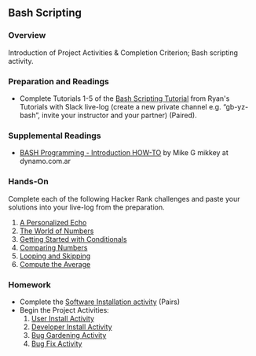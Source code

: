 ## Bash Scripting

### Overview
Introduction of Project Activities & Completion Criterion; Bash scripting activity.

### Preparation and Readings

- Complete Tutorials 1-5 of the [Bash Scripting Tutorial](http://ryanstutorials.net/bash-scripting-tutorial/) from Ryan's Tutorials with Slack live-log (create a new private channel e.g. “gb-yz-bash”, invite your instructor and your partner) (Paired).

### Supplemental Readings

- [BASH Programming - Introduction HOW-TO](https://tldp.org/HOWTO/Bash-Prog-Intro-HOWTO.html) by Mike G mikkey at dynamo.com.ar

### Hands-On

Complete each of the following Hacker Rank challenges and paste your solutions into your live-log from the preparation.
1. [A Personalized Echo](https://www.hackerrank.com/challenges/bash-tutorials---a-personalized-echo)
1. [The World of Numbers](https://www.hackerrank.com/challenges/bash-tutorials---the-world-of-numbers)
1. [Getting Started with Conditionals](https://www.hackerrank.com/challenges/bash-tutorials---getting-started-with-conditionals)
1. [Comparing Numbers](https://www.hackerrank.com/challenges/bash-tutorials---comparing-numbers)
1. [Looping and Skipping](https://www.hackerrank.com/challenges/bash-tutorials---looping-and-skipping)
1. [Compute the Average](https://www.hackerrank.com/challenges/bash-tutorials---compute-the-average)

### Homework

- Complete the [Software Installation activity](06-softwareInstallActivity.md) (Pairs)
- Begin the Project Activities:
  1. [User Install Activity](projUserInstall.md)
  2. [Developer Install Activity](projDevInstall.md)
  3. [Bug Gardening Activity](projBugGardening.md)
  4. [Bug Fix Activity](projBugFix.md)
